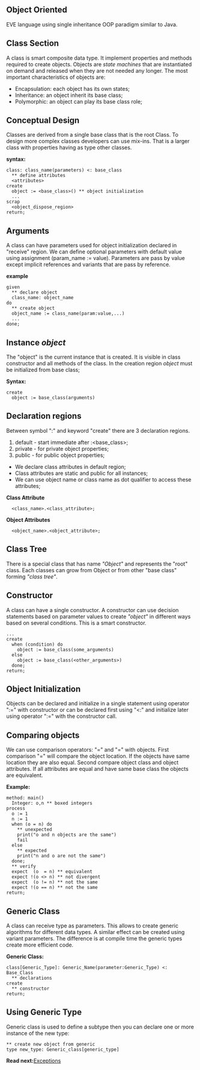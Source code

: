 ## Object Oriented

EVE language using single inheritance OOP paradigm similar to Java.
 
## Class Section

A class is smart composite data type. It implement properties and methods required to create objects. Objects are _state machines_ that are instantiated on demand and released when they are not needed any longer. The most important characteristics of objects are:

* Encapsulation: each object has its own states;
* Inheritance: an object inherit its base class;
* Polymorphic: an object can play its base class role;

## Conceptual Design
Classes are derived from a single base class that is the root Class. To design more complex classes developers can use mix-ins. That is a larger class with properties having as type other classes. 

**syntax:**
```
class: class_name(parameters) <: base_class
  ** define attributes
  <attributes>
create
  object := <base_class>() ** object initialization  
  ... 
scrap
  <object_dispose_region> 
return;
```

## Arguments
A class can have parameters used for object initialization declared in "receive" region. We can define optional parameters with default value using assignment (param_name := value). Parameters are pass by value except implicit references and variants that are pass by reference.

**example**
```
given
  ** declare object
  class_name: object_name
do
  ** create object 
  object_name := class_name(param:value,...)
  ...
done;
```

## Instance _object_
The "object" is the current instance that is created.  It is visible in class constructor and all methods of the class. In the creation region _object_ must be initialized from base class;

**Syntax:**
```
create
  object := base_class(arguments)
```

## Declaration regions
Between symbol ":" and keyword "create" there are 3 declaration regions. 

1. default - start immediate after :<base_class>; 
1. private - for private object properties;
1. public  - for public object properties;

* We declare class attributes in default region;
* Class attributes are static and public for all instances;
* We can use object name or class name as dot qualifier to access these attributes;

**Class Attribute**
```
  <class_name>.<class_attribute>;
```

**Object Attributes**
```
  <object_name>.<object_attribute>;
```

## Class Tree
There is a special class that has name _"Object"_ and represents the "root" class. Each classes can grow from Object or from other "base class" forming _"class tree"_.

## Constructor
A class can have a single constructor. A constructor can use decision statements based on parameter values to create _"object"_ in different ways based on several conditions. This is a smart constructor.

```
...
create
  when (condition) do
    object := base_class(some_arguments)
  else
    object := base_class(<other_arguments>)
  done;
return;
```

## Object Initialization
Objects can be declared and initialize in a single statement using operator ":=" with constructor or can be declared first using "<:" and initialize later using operator ":=" with the constructor call. 

## Comparing objects
We can use comparison operators: "=" and "=" with objects. First comparison "=" will compare the object location. If the objects have same location they are also equal. Second compare object class and object attributes. If all attributes are equal and have same base class the objects are equivalent.

**Example:**
```
method: main()
  Integer: o,n ** boxed integers
process  
  o := 1
  n := 1 
  when (o = n) do
    ** unexpected
    print("o and n objects are the same") 
    fail
  else
    ** expected
    print("n and o are not the same") 
  done;
  ** verify
  expect  (o  = n) ** equivalent  
  expect !(o <> n) ** not divergent
  expect  (o != n) ** not the same
  expect !(o == n) ** not the same 
return;
```

## Generic Class

A class can receive type as parameters. This allows to create generic algorithms for different data types. A similar effect can be created using variant parameters. The difference is at compile time the generic types create more efficient code.

**Generic Class:**
```
class[Generic_Type]: Generic_Name(parameter:Generic_Type) <: Base_Class
  ** declarations
create
  ** constructor
return;
```

## Using Generic Type
Generic class is used to define a subtype then you can declare one or more instance of the new type:

```
** create new object from generic
type new_type: Generic_class[generic_type]

```

**Read next:**[Exceptions](exceptions.md)